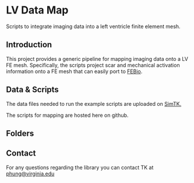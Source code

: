 LV Data Map
================

Scripts to integrate imaging data into a left ventricle finite element mesh.

## Introduction
This project provides a generic pipeline for mapping imaging data onto a LV FE mesh. Specifically, the scripts project scar and mechanical activation information onto a FE mesh that can easily port to [FEBio](https://febio.org). 

## Data & Scripts
The data files needed to run the example scripts are uploaded on [SimTK.](https://simtk.org/projects/lvdatamap)

The scripts for mapping are hosted here on github.

## Folders


## Contact
For any questions regarding the library you can contact TK at phung@virginia.edu
